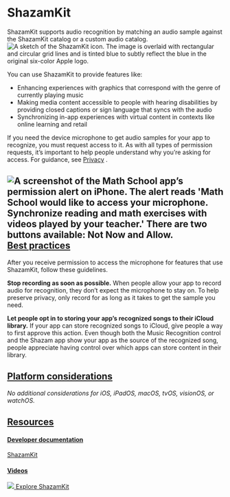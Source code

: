 ShazamKit
=========

ShazamKit supports audio recognition by matching an audio sample against the ShazamKit catalog or a custom audio catalog.![A sketch of the ShazamKit icon. The image is overlaid with rectangular and circular grid lines and is tinted blue to subtly reflect the blue in the original six-color Apple logo.](https://docs-assets.developer.apple.com/published/74c2e960c2dd11cd7352fb44d0f703aa/technologies-ShazamKit-intro@2x.png)

You can use ShazamKit to provide features like:

* Enhancing experiences with graphics that correspond with the genre of currently playing music
* Making media content accessible to people with hearing disabilities by providing closed captions or sign language that syncs with the audio
* Synchronizing in-app experiences with virtual content in contexts like online learning and retail

If you need the device microphone to get audio samples for your app to recognize, you must request access to it. As with all types of permission requests, it’s important to help people understand why you’re asking for access. For guidance, see [Privacy](/design/human-interface-guidelines/privacy)
.

![A screenshot of the Math School app’s permission alert on iPhone. The alert reads 'Math School would like to access your microphone. Synchronize reading and math exercises with videos played by your teacher.' There are two buttons available: Not Now and Allow.](https://docs-assets.developer.apple.com/published/a71ad35ee5899132a78800491f59307b/mic-permission@2x.png)[Best practices](/design/human-interface-guidelines/shazamkit#Best-practices)
-----------------------------------------------------------------------------

After you receive permission to access the microphone for features that use ShazamKit, follow these guidelines.

**Stop recording as soon as possible.** When people allow your app to record audio for recognition, they don’t expect the microphone to stay on. To help preserve privacy, only record for as long as it takes to get the sample you need.

**Let people opt in to storing your app’s recognized songs to their iCloud library.** If your app can store recognized songs to iCloud, give people a way to first approve this action. Even though both the Music Recognition control and the Shazam app show your app as the source of the recognized song, people appreciate having control over which apps can store content in their library.

[Platform considerations](/design/human-interface-guidelines/shazamkit#Platform-considerations)
-----------------------------------------------------------------------------------------------

*No additional considerations for iOS, iPadOS, macOS, tvOS, visionOS, or watchOS.*

[Resources](/design/human-interface-guidelines/shazamkit#Resources)
-------------------------------------------------------------------

#### [Developer documentation](/design/human-interface-guidelines/shazamkit#Developer-documentation)

[ShazamKit](/documentation/shazamkit)


#### [Videos](/design/human-interface-guidelines/shazamkit#Videos)

[![](https://devimages-cdn.apple.com/wwdc-services/images/119/E875B0F9-12EF-4A12-B0B3-01A3DE667DD9/4934_wide_250x141_1x.jpg) Explore ShazamKit](https://developer.apple.com/videos/play/wwdc2021/10044) 
